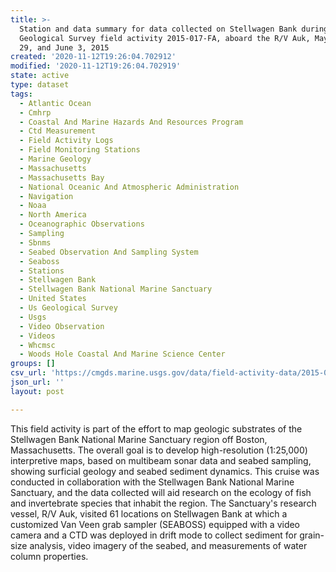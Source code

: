 ```yaml
---
title: >-
  Station and data summary for data collected on Stellwagen Bank during U.S.
  Geological Survey field activity 2015-017-FA, aboard the R/V Auk, May 18-19,
  29, and June 3, 2015
created: '2020-11-12T19:26:04.702912'
modified: '2020-11-12T19:26:04.702919'
state: active
type: dataset
tags:
  - Atlantic Ocean
  - Cmhrp
  - Coastal And Marine Hazards And Resources Program
  - Ctd Measurement
  - Field Activity Logs
  - Field Monitoring Stations
  - Marine Geology
  - Massachusetts
  - Massachusetts Bay
  - National Oceanic And Atmospheric Administration
  - Navigation
  - Noaa
  - North America
  - Oceanographic Observations
  - Sampling
  - Sbnms
  - Seabed Observation And Sampling System
  - Seaboss
  - Stations
  - Stellwagen Bank
  - Stellwagen Bank National Marine Sanctuary
  - United States
  - Us Geological Survey
  - Usgs
  - Video Observation
  - Videos
  - Whcmsc
  - Woods Hole Coastal And Marine Science Center
groups: []
csv_url: 'https://cmgds.marine.usgs.gov/data/field-activity-data/2015-017-FA/'
json_url: ''
layout: post

---
```

This field activity is part of the effort to map geologic substrates of the Stellwagen Bank National Marine Sanctuary region off Boston, Massachusetts. The overall goal is to develop high-resolution (1:25,000) interpretive maps, based on multibeam sonar data and seabed sampling, showing surficial geology and seabed sediment dynamics. This cruise was conducted in collaboration with the Stellwagen Bank National Marine Sanctuary, and the data collected will aid research on the ecology of fish and invertebrate species that inhabit the region. The Sanctuary's research vessel, R/V Auk, visited 61 locations on Stellwagen Bank at which a customized Van Veen grab sampler (SEABOSS) equipped with a video camera and a CTD was deployed in drift mode to collect sediment for grain-size analysis, video imagery of the seabed, and measurements of water column properties.
